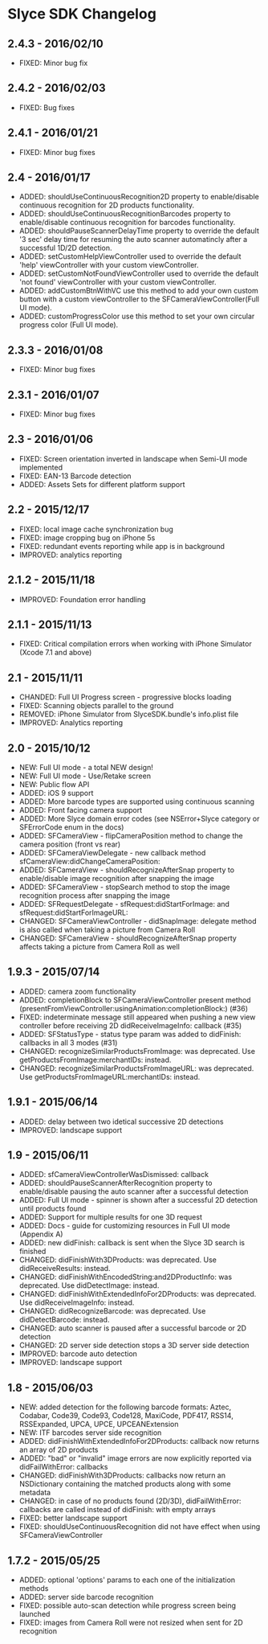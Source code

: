 Slyce SDK Changelog
===================================


2.4.3 - 2016/02/10
------------------

* FIXED: Minor bug fix

2.4.2 - 2016/02/03
------------------

* FIXED: Bug fixes

2.4.1 - 2016/01/21
------------------

* FIXED: Minor bug fixes

2.4 - 2016/01/17
------------------

* ADDED: shouldUseContinuousRecognition2D property to enable/disable continuous recognition for 2D products functionality.
* ADDED: shouldUseContinuousRecognitionBarcodes property to enable/disable continuous recognition for barcodes functionality.
* ADDED: shouldPauseScannerDelayTime property to override the default '3 sec' delay time for resuming the auto scanner automatincly after a successful 1D/2D detection.
* ADDED: setCustomHelpViewController used to override the default 'help' viewController with your custom viewController.
* ADDED: setCustomNotFoundViewController used to override the default 'not found' viewController with your custom viewController.
* ADDED: addCustomBtnWithVC use this method to add your own custom button with a custom viewController to the SFCameraViewController(Full UI mode).
* ADDED: customProgressColor use this method to set your own circular progress color (Full UI mode).

2.3.3 - 2016/01/08
------------------
* FIXED: Minor bug fixes

2.3.1 - 2016/01/07
------------------
* FIXED: Minor bug fixes

2.3 - 2016/01/06
------------------
* FIXED: Screen orientation inverted in landscape when Semi-UI mode implemented
* FIXED: EAN-13 Barcode detection 
* ADDED: Assets Sets for different platform support

2.2 - 2015/12/17
------------------
* FIXED: local image cache synchronization bug 
* FIXED: image cropping bug on iPhone 5s
* FIXED: redundant events reporting while app is in background
* IMPROVED: analytics reporting

2.1.2 - 2015/11/18
------------------
* IMPROVED: Foundation error handling

2.1.1 - 2015/11/13
------------------
* FIXED: Critical compilation errors when working with iPhone Simulator (Xcode 7.1 and above)

2.1 - 2015/11/11
------------------
* CHANDED: Full UI Progress screen - progressive blocks loading
* FIXED: Scanning objects parallel to the ground
* REMOVED: iPhone Simulator from SlyceSDK.bundle's info.plist file
* IMPROVED: Analytics reporting 

2.0 - 2015/10/12
------------------
* NEW: Full UI mode - a total NEW design!
* NEW: Full UI mode - Use/Retake screen
* NEW: Public flow API
* ADDED: iOS 9 support 
* ADDED: More barcode types are supported using continuous scanning
* ADDED: Front facing camera support
* ADDED: More Slyce domain error codes (see NSError+Slyce category or SFErrorCode enum in the docs)
* ADDED: SFCameraView - flipCameraPosition method to change the camera position (front vs rear)
* ADDED: SFCameraViewDelegate - new callback method sfCameraView:didChangeCameraPosition:
* ADDED: SFCameraView - shouldRecognizeAfterSnap property to enable/disable image recognition after snapping the image
* ADDED: SFCameraView - stopSearch method to stop the image recognition process after snapping the image
* ADDED: SFRequestDelegate - sfRequest:didStartForImage: and sfRequest:didStartForImageURL:
* CHANGED: SFCameraViewController - didSnapImage: delegate method is also called when taking a picture from Camera Roll
* CHANGED: SFCameraView - shouldRecognizeAfterSnap property affects taking a picture from Camera Roll as well

1.9.3 - 2015/07/14 
------------------
* ADDED: camera zoom functionality
* ADDED: completionBlock to SFCameraViewController present method (presentFromViewController:usingAnimation:completionBlock:) (#36)
* FIXED: indeterminate message still appeared when pushing a new view controller before receiving 2D didReceiveImageInfo: callback (#35) 
* ADDED: SFStatusType - status type param was added to didFinish: callbacks in all 3 modes (#31) 
* CHANGED: recognizeSimilarProductsFromImage: was deprecated. Use getProductsFromImage:merchantIDs: instead.
* CHANGED: recognizeSimilarProductsFromImageURL: was deprecated. Use getProductsFromImageURL:merchantIDs: instead.

1.9.1 - 2015/06/14
------------------
* ADDED: delay between two idetical successive 2D detections
* IMPROVED: landscape support

1.9 - 2015/06/11
------------------
* ADDED: sfCameraViewControllerWasDismissed: callback
* ADDED: shouldPauseScannerAfterRecognition property to enable/disable pausing the auto scanner after a successful detection
* ADDED: Full UI mode - spinner is shown after a successful 2D detection until products found 
* ADDED: Support for multiple results for one 3D request
* ADDED: Docs - guide for customizing resources in Full UI mode (Appendix A)
* ADDED: new didFinish: callback is sent when the Slyce 3D search is finished
* CHANGED: didFinishWith3DProducts: was deprecated. Use didReceiveResults: instead.
* CHANGED: didFinishWithEncodedString:and2DProductInfo: was deprecated. Use didDetectImage: instead.
* CHANGED: didFinishWithExtendedInfoFor2DProducts: was deprecated. Use didReceiveImageInfo: instead.
* CHANGED: didRecognizeBarcode: was deprecated. Use didDetectBarcode: instead.
* CHANGED: auto scanner is paused after a successful barcode or 2D detection
* CHANGED: 2D server side detection stops a 3D server side detection
* IMPROVED: barcode auto detection
* IMPROVED: landscape support

1.8 - 2015/06/03
------------------
* NEW: added detection for the following barcode formats: Aztec, Codabar, Code39, Code93, Code128, MaxiCode, PDF417, RSS14, RSSExpanded, UPCA, UPCE, UPCEANExtension
* NEW: ITF barcodes server side recognition
* ADDED: didFinishWithExtendedInfoFor2DProducts: callback now returns an array of 2D products
* ADDED: "bad" or "invalid" image errors are now explicitly reported via didFailWithError: callbacks
* CHANGED: didFinishWith3DProducts: callbacks now return an NSDictionary containing the matched products along with some metadata
* CHANGED: in case of no products found (2D/3D), didFailWithError: callbacks are called instead of didFinish: with empty arrays
* FIXED: better landscape support
* FIXED: shouldUseContinuousRecognition did not have effect when using SFCameraViewController

1.7.2 - 2015/05/25
------------------
* ADDED: optional 'options' params to each one of the initialization methods
* ADDED: server side barcode recognition
* FIXED: possible auto-scan detection while progress screen being launched
* FIXED: images from Camera Roll were not resized when sent for 2D recognition
	
	
	
